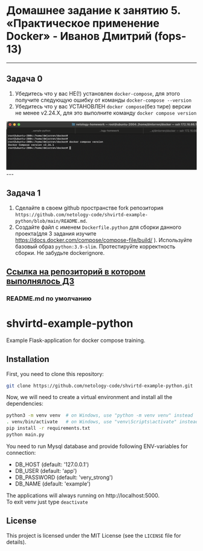 # Домашнее задание к занятию 5. «Практическое применение Docker» - Иванов Дмитрий (fops-13)

---
## Задача 0
1. Убедитесь что у вас НЕ(!) установлен ```docker-compose```, для этого получите следующую ошибку от команды ```docker-compose --version```
2. Убедитесь что у вас УСТАНОВЛЕН ```docker compose```(без тире) версии не менее v2.24.X, для это выполните команду ```docker compose version```  
<img src="img/docker_version.png">
---


## Задача 1
1. Сделайте в своем github пространстве fork репозитория ```https://github.com/netology-code/shvirtd-example-python/blob/main/README.md```.   
2. Создайте файл с именем ```Dockerfile.python``` для сборки данного проекта(для 3 задания изучите https://docs.docker.com/compose/compose-file/build/ ). Используйте базовый образ ```python:3.9-slim```. Протестируйте корректность сборки. Не забудьте dockerignore. 

<a href="https://github.com/dmlorren/shvirtd-example-python">Ссылка на репозиторий в котором выполнялось ДЗ</a>
---


### README.md по умолчанию

# shvirtd-example-python

Example Flask-application for docker compose training.
## Installation
First, you need to clone this repository:

```bash
git clone https://github.com/netology-code/shvirtd-example-python.git
```

Now, we will need to create a virtual environment and install all the dependencies:

```bash
python3 -m venv venv  # on Windows, use "python -m venv venv" instead
. venv/bin/activate   # on Windows, use "venv\Scripts\activate" instead
pip install -r requirements.txt
python main.py
```
You need to run Mysql database and provide following ENV-variables for connection:  
- DB_HOST (default: '127.0.0.1')
- DB_USER (default: 'app')
- DB_PASSWORD (default: 'very_strong')
- DB_NAME (default: 'example')

The applications will always running on http://localhost:5000.  
To exit venv just type ```deactivate```

## License

This project is licensed under the MIT License (see the `LICENSE` file for details).
